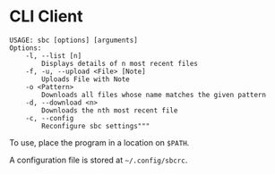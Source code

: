 # CLI Client

```
USAGE: sbc [options] [arguments]
Options:
    -l, --list [n]
        Displays details of n most recent files
    -f, -u, --upload <File> [Note]
        Uploads File with Note
    -o <Pattern>
        Downloads all files whose name matches the given pattern
    -d, --download <n>
        Downloads the nth most recent file
    -c, --config
        Reconfigure sbc settings"""
```

To use, place the program in a location on `$PATH`.

A configuration file is stored at `~/.config/sbcrc`.
